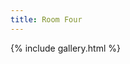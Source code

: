 ```yaml
---
title: Room Four
---
```

{% include gallery.html %}
<a-entity environment="preset: tron"></a-entity>
